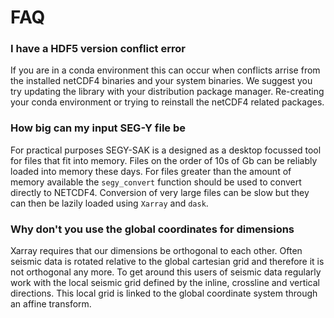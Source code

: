 # FAQ

### I have a HDF5 version conflict error

If you are in a conda environment this can occur when conflicts arrise from the
installed netCDF4 binaries and your system binaries. We suggest you try updating
the library with your distribution package manager. Re-creating your conda
environment or trying to reinstall the netCDF4 related packages.

### How big can my input SEG-Y file be

For practical purposes SEGY-SAK is a designed as a desktop focussed tool for files
that fit into memory. Files on the order of 10s of Gb
can be reliably loaded into memory these days.
For files greater than the amount
of memory available the `segy_convert` function should be used to convert directly
to NETCDF4. Conversion of very large files can be slow but they can then be lazily
loaded using `Xarray` and `dask`.

### Why don't you use the global coordinates for dimensions

Xarray requires that our dimensions be orthogonal to each other. Often seismic
data is rotated relative to the global cartesian grid and therefore it is not
orthogonal any more. To get around this users of seismic data regularly work with
the local seismic grid defined by the inline, crossline and vertical directions.
This local grid is linked to the global coordinate system through an affine transform.


